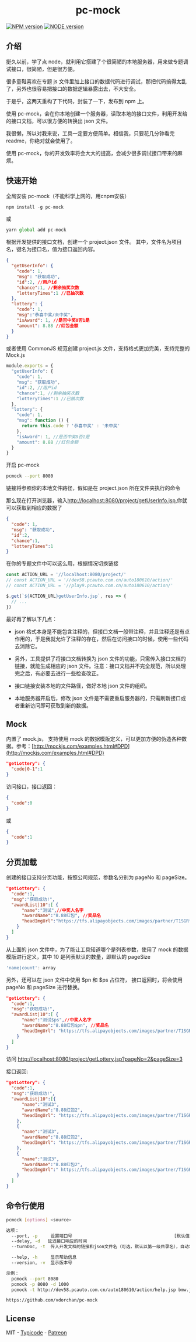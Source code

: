 <h1 align="center"> pc-mock </h1>

[![NPM version][npm-image]][npm-url]
[![NODE version][node-image]][node-url]

## 介绍

挺久以前，学了点 node，就利用它搭建了个很简陋的本地服务器，用来做专题调试接口，很简陋，但是很方便。

很多童鞋喜欢在专题 js 文件里加上接口的数据代码进行调试，那把代码搞得太乱了，另外也很容易把接口的数据逻辑暴露出去，不大安全。

于是乎，这两天重构了下代码，封装了一下，发布到 npm 上。

使用 pc-mock，会在你本地创建一个服务器，读取本地的接口文件，利用开发给的接口文档，可以很方便的转换出 json 文件。

我很懒，所以对我来说，工具一定要方便简单。相信我，只要花几分钟看完 readme，你绝对就会使用了。

使用 pc-mock，你的开发效率将会大大的提高，会减少很多调试接口带来的麻烦。


## 快速开始

全局安装 pc-mock（不能科学上网的，用cnpm安装）

```javascript
npm install -g pc-mock
```

或

```javascript
yarn global add pc-mock
```

根据开发提供的接口文档，创建一个 project.json 文件。
其中，文件名为项目名，键名为接口名，值为接口返回内容。

```json
{
  "getUserInfo": {
    "code": 1,
    "msg": "获取成功",
    "id":2, //用户id
    "chance":1, //剩余抽奖次数
    "lotteryTimes":1 //已抽次数
  },
  "lottery": {
    "code": 1,
    "msg":"恭喜中奖/未中奖",
    "isAward": 1, //是否中奖0否1是
    "amount": 8.88 //红包金额
  }
}
```

或者使用 CommonJS 规范创建 project.js 文件，支持格式更加完美，支持完整的 Mock.js

```javascript
module.exports = {
  "getUserInfo": {
    "code": 1,
    "msg": "获取成功",
    "id":2, //用户id
    "chance":1, //剩余抽奖次数
    "lotteryTimes":1 //已抽次数
  },
  "lottery": {
    "code": 1,
    "msg": function () {
      return this.code ? '恭喜中奖' : '未中奖'
    },
    "isAward": 1, //是否中奖0否1是
    "amount": 8.88 //红包金额
  }
}
```

开启 pc-mock

```bash
pcmock --port 8080
```

链接将参照你的本地文件路径，假如是在 project.json 所在文件夹执行的命令

那么现在打开浏览器，输入[http://localhost:8080/project/getUserInfo.jsp](http://localhost:8080/project/getUserInfo.jsp),你就可以获取到相应的数据了

```json
{
  "code": 1,
  "msg": "获取成功",
  "id":2,
  "chance":1,
  "lotteryTimes":1
}
```

在你的专题文件中可以这么用，根据情况切换链接

```javascript
const ACTION_URL = '//localhost:8080/project/'
// const ACTION_URL = '//dev58.pcauto.com.cn/auto180610/action/'
// const ACTION_URL = '//play9.pcauto.com.cn/auto180610/action/'

$.get(`${ACTION_URL}getUserInfo.jsp`, res => {
  // ...
})
```

最好再了解以下几点：

- json 格式本身是不能包含注释的，但接口文档一般带注释，并且注释还是有点作用的，于是我就允许了注释的存在，然后在访问接口的时候，使用一些代码去消除它。

- 另外，工具提供了将接口文档转换为 json 文件的功能，只需传入接口文档的链接，就能生成相应的 json 文件。注意：接口文档并不完全规范，所以处理完之后，有必要去进行一些检查改正。

- 接口链接安装本地的文件路径，做好本地 json 文件的组织。

- 本地服务器开启后，修改 json 文件是不需要重启服务器的，只需刷新接口或者重新访问即可获取到新的数据。

## Mock

内置了 mock.js， 支持使用 mock 的数据模版定义，可以更加方便的伪造各种数据。参考：[http://mockjs.com/examples.html#DPD](http://mockjs.com/examples.html#DPD)

```json
"getLottery": {
  "code|0-1":1
}
```

访问接口，接口返回：

```json
{
  "code":0
}
```

或

```json
{
  "code":1
}
```


## 分页加载

创建的接口支持分页功能，按照公司规范，参数名分别为 pageNo 和 pageSize。

```json
"getLottery": {
  "code":1,
  "msg":"获取成功!",
  "awardList|10":[ {
      "name":"测试",//中奖人名字
      "awardName":"8.88红包", //奖品名
      "headImgUrl":"https://tfs.alipayobjects.com/images/partner/T1SGRfXgJbXXXXXXXX" //头像
    }
  ]
}
```

从上面的 json 文件中，为了能让工具知道哪个是列表参数，使用了 mock 的数据模版进行定义，其中 10 是列表默认的数量，即默认的 pageSize

```javascript
'name|count': array
```

另外，还可以在 json 文件中使用 $pn 和 $ps 占位符， 接口返回时，将会使用 pageNo 和 pageSize 进行替换。

```json
"getLottery": {
  "code":1,
  "msg":"获取成功!",
  "awardList|10":[ {
      "name":"测试$ps",//中奖人名字
      "awardName":"8.88红包$pn", //奖品名
      "headImgUrl": "https://tfs.alipayobjects.com/images/partner/T1SGRfXgJbXXXXXXXX" //头像
    }
  ]
}
```

访问 [http://localhost:8080/project/getLottery.jsp?pageNo=2&pageSize=3](http://localhost:8080/project/getUserInfo.jsp?pageNo=2&pageSize=3)

接口返回:

```json
"getLottery": {
  "code":1,
  "msg":"获取成功!",
  "awardList|10":[{
      "name":"测试3",
      "awardName":"8.88红包2",
      "headImgUrl": "https://tfs.alipayobjects.com/images/partner/T1SGRfXgJbXXXXXXXX"
    },
    {
      "name":"测试3",
      "awardName":"8.88红包2",
      "headImgUrl": "https://tfs.alipayobjects.com/images/partner/T1SGRfXgJbXXXXXXXX"
    },
    {
      "name":"测试3",
      "awardName":"8.88红包2",
      "headImgUrl":" https://tfs.alipayobjects.com/images/partner/T1SGRfXgJbXXXXXXXX"
    }
  ]
}
```

## 命令行使用

```bash
pcmock [options] <source>

选项：
  --port, -p     设置端口号                                       [默认值: 3000]
  --delay, -d   延迟接口响应的时间
  --turnDoc, -t  传入开发文档的链接和json文件名（可选，默认以第一级目录名），自动将其转换为json文件

  --help, -h     显示帮助信息                                             [布尔]
  --version, -v  显示版本号                                               [布尔]

示例：
  pcmock --port 8080
  pcmock -p 8080 -d 1000
  pcmock -t http://dev58.pcauto.com.cn/auto180610/action/help.jsp bmw.json

https://github.com/vdorchan/pc-mock
```

## License

MIT - [Typicode](https://github.com/typicode) - [Patreon](https://www.patreon.com/typicode)

[npm-url]: https://www.npmjs.com/package/pc-mock
[npm-image]: https://img.shields.io/npm/v/pc-mock.svg
[node-url]: https://nodejs.org/en/download/
[node-image]: https://img.shields.io/node/v/pc-mock.svg